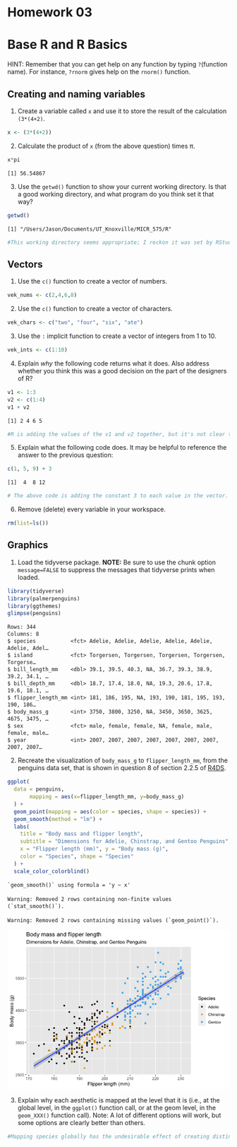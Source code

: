 Homework 03
================

# Base R and R Basics

HINT: Remember that you can get help on any function by typing
`?`(function name). For instance, `?rnorm` gives help on the `rnorm()`
function.

## Creating and naming variables

1.  Create a variable called `x` and use it to store the result of the
    calculation `(3*(4+2)`.

``` r
x <- (3*(4+2))
```

2.  Calculate the product of `x` (from the above question) times π.

``` r
x*pi
```

    [1] 56.54867

3.  Use the `getwd()` function to show your current working directory.
    Is that a good working directory, and what program do you think set
    it that way?

``` r
getwd()
```

    [1] "/Users/Jason/Documents/UT_Knoxville/MICR_575/R"

``` r
#This working directory seems appropriate; I reckon it was set by RStudio.
```

## Vectors

1.  Use the `c()` function to create a vector of numbers.

``` r
vek_nums <- c(2,4,6,8)
```

2.  Use the `c()` function to create a vector of characters.

``` r
vek_chars <- c("two", "four", "six", "ate")
```

3.  Use the `:` implicit function to create a vector of integers from 1
    to 10.

``` r
vek_ints <- c(1:10)
```

4.  Explain *why* the following code returns what it does. Also address
    whether you think this was a good decision on the part of the
    designers of R?

``` r
v1 <- 1:3
v2 <- c(1:4)
v1 + v2
```

    [1] 2 4 6 5

``` r
#R is adding the values of the v1 and v2 together, but it's not clear to me why the 4th value of the output is "5" instead of "4".
```

5.  Explain what the following code does. It may be helpful to reference
    the answer to the previous question:

``` r
c(1, 5, 9) + 3
```

    [1]  4  8 12

``` r
# The above code is adding the constant 3 to each value in the vector.
```

6.  Remove (delete) every variable in your workspace.

``` r
rm(list=ls())
```

## Graphics

1.  Load the tidyverse package. **NOTE:** Be sure to use the chunk
    option `message=FALSE` to suppress the messages that tidyverse
    prints when loaded.

``` r
library(tidyverse)
library(palmerpenguins)
library(ggthemes)
glimpse(penguins)
```

    Rows: 344
    Columns: 8
    $ species           <fct> Adelie, Adelie, Adelie, Adelie, Adelie, Adelie, Adel…
    $ island            <fct> Torgersen, Torgersen, Torgersen, Torgersen, Torgerse…
    $ bill_length_mm    <dbl> 39.1, 39.5, 40.3, NA, 36.7, 39.3, 38.9, 39.2, 34.1, …
    $ bill_depth_mm     <dbl> 18.7, 17.4, 18.0, NA, 19.3, 20.6, 17.8, 19.6, 18.1, …
    $ flipper_length_mm <int> 181, 186, 195, NA, 193, 190, 181, 195, 193, 190, 186…
    $ body_mass_g       <int> 3750, 3800, 3250, NA, 3450, 3650, 3625, 4675, 3475, …
    $ sex               <fct> male, female, female, NA, female, male, female, male…
    $ year              <int> 2007, 2007, 2007, 2007, 2007, 2007, 2007, 2007, 2007…

2.  Recreate the visualization of `body_mass_g` to `flipper_length_mm`,
    from the penguins data set, that is shown in question 8 of section
    2.2.5 of [R4DS](https://r4ds.hadley.nz/data-visualize).

``` r
ggplot(
  data = penguins, 
       mapping = aes(x=flipper_length_mm, y=body_mass_g)
  ) +
  geom_point(mapping = aes(color = species, shape = species)) +
  geom_smooth(method = "lm") +
  labs(
    title = "Body mass and flipper length",
    subtitle = "Dimensions for Adelie, Chinstrap, and Gentoo Penguins",
    x = "Flipper length (mm)", y = "Body mass (g)",
    color = "Species", shape = "Species"
  ) +
  scale_color_colorblind()
```

    `geom_smooth()` using formula = 'y ~ x'

    Warning: Removed 2 rows containing non-finite values (`stat_smooth()`).

    Warning: Removed 2 rows containing missing values (`geom_point()`).

![](hmk_03_JLO_files/figure-gfm/unnamed-chunk-11-1.png)

3.  Explain why each aesthetic is mapped at the level that it is (i.e.,
    at the global level, in the `ggplot()` function call, or at the geom
    level, in the `geom_XXX()` function call). Note: A lot of different
    options will work, but some options are clearly better than others.

``` r
#Mapping species globally has the undesirable effect of creating distinct linear models for each cluster of species data. Mapping species color and shape at the point level creates distinctly colored and shaped data points for each group of species data, which helps to make the graph easily interpretable.   
```
